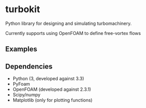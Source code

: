 # turbokit

Python library for designing and simulating turbomachinery.

Currently supports using OpenFOAM to define free-vortex flows 

## Examples

## Dependencies
- Python (3, developed against 3.3)
- PyFoam
- OpenFOAM (developed against 2.3.1)
- Scipy/numpy
- Matplotlib (only for plotting functions)

